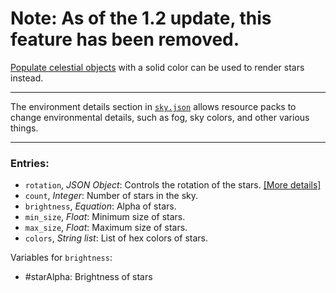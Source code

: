 # Note: As of the 1.2 update, this feature has been removed.

[Populate celestial objects](https://github.com/fishcute/Celestial/wiki/Celestial-Object-Entry#populate) with a solid color can be used to render stars instead.

***

The environment details section in [`sky.json`](https://github.com/fishcute/Celestial/wiki/JSON-Files#skyjson) allows resource packs to change environmental details, such as fog, sky colors, and other various things.

***

### Entries:
- `rotation`, _JSON Object_: Controls the rotation of the stars. [[More details]](https://github.com/fishcute/Celestial/wiki/Rotation-Entry)
- `count`, _Integer_: Number of stars in the sky.
- `brightness`, _Equation_: Alpha of stars.
- `min_size`, _Float_: Minimum size of stars.
- `max_size`, _Float_: Maximum size of stars.
- `colors`, _String list_: List of hex colors of stars.

Variables for `brightness`:
- #starAlpha: Brightness of stars